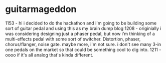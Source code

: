 # guitarmageddon
1153 - hi i decided to do the hackathon and i'm going to be building some sort of guitar pedal and using this as my brain dump blog
1208 - originially i was considering designing just a phaser pedal, but now i'm thinking of a multi-effects pedal with some sort of switcher. Distortion, phaser, chorus/flanger, noise gate. maybe more, i'm not sure. i don't see many 3-in one pedals on the market so that could be something cool to dig into.
1211 - oooo if it's all analog that's kinda different. 
